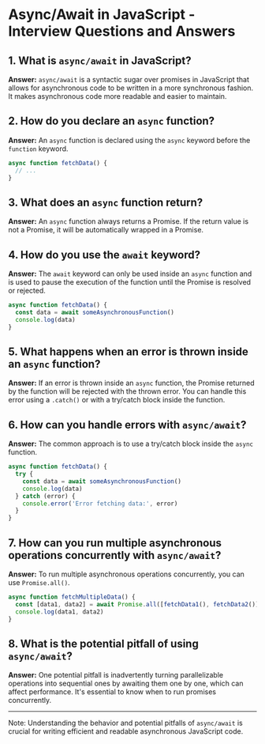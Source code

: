 # Async/Await in JavaScript - Interview Questions and Answers

## 1. What is `async/await` in JavaScript?

**Answer:** `async/await` is a syntactic sugar over promises in JavaScript that allows for asynchronous code to be written in a more synchronous fashion. It makes asynchronous code more readable and easier to maintain.

## 2. How do you declare an `async` function?

**Answer:** An `async` function is declared using the `async` keyword before the `function` keyword.

```javascript
async function fetchData() {
  // ...
}
```

## 3. What does an `async` function return?

**Answer:** An `async` function always returns a Promise. If the return value is not a Promise, it will be automatically wrapped in a Promise.

## 4. How do you use the `await` keyword?

**Answer:** The `await` keyword can only be used inside an `async` function and is used to pause the execution of the function until the Promise is resolved or rejected.

```javascript
async function fetchData() {
  const data = await someAsynchronousFunction()
  console.log(data)
}
```

## 5. What happens when an error is thrown inside an `async` function?

**Answer:** If an error is thrown inside an `async` function, the Promise returned by the function will be rejected with the thrown error. You can handle this error using a `.catch()` or with a try/catch block inside the function.

## 6. How can you handle errors with `async/await`?

**Answer:**
The common approach is to use a try/catch block inside the `async` function.

```javascript
async function fetchData() {
  try {
    const data = await someAsynchronousFunction()
    console.log(data)
  } catch (error) {
    console.error('Error fetching data:', error)
  }
}
```

## 7. How can you run multiple asynchronous operations concurrently with `async/await`?

**Answer:**
To run multiple asynchronous operations concurrently, you can use `Promise.all()`.

```javascript
async function fetchMultipleData() {
  const [data1, data2] = await Promise.all([fetchData1(), fetchData2()])
  console.log(data1, data2)
}
```

## 8. What is the potential pitfall of using `async/await`?

**Answer:** One potential pitfall is inadvertently turning parallelizable operations into sequential ones by awaiting them one by one, which can affect performance. It's essential to know when to run promises concurrently.

---

Note: Understanding the behavior and potential pitfalls of `async/await` is crucial for writing efficient and readable asynchronous JavaScript code.
